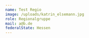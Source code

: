 ```yaml
---
name: Test Regio
image: /uploads/katrin_elsemann.jpg
role: Regionalgruppe
mail: a@b.de
federalState: Hessen
---
```

